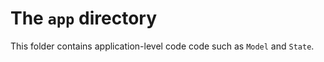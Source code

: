 # The `app` directory

This folder contains application-level code code such as `Model` and `State`.
